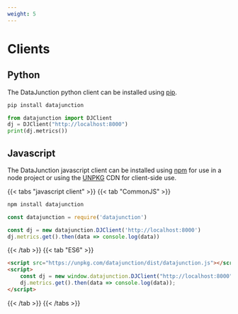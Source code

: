 ```yaml
---
weight: 5
---
```


# Clients

## Python

The DataJunction python client can be installed using [pip](https://pip.pypa.io/en/stable/).

```sh
pip install datajunction
```

```py
from datajunction import DJClient
dj = DJClient("http://localhost:8000")
print(dj.metrics())
```

## Javascript

The DataJunction javascript client can be installed using [npm](https://www.npmjs.com/) for use in a node project
or using the [UNPKG](https://www.unpkg.com/) CDN for client-side use.




{{< tabs "javascript client" >}}
{{< tab "CommonJS" >}}
```sh
npm install datajunction
```
```js
const datajunction = require('datajunction')

const dj = new datajunction.DJClient('http://localhost:8000')
dj.metrics.get().then(data => console.log(data))
```
{{< /tab >}}
{{< tab "ES6" >}}
```html
<script src="https://unpkg.com/datajunction/dist/datajunction.js"></script>
<script>
    const dj = new window.datajunction.DJClient("http://localhost:8000");
    dj.metrics.get().then(data => console.log(data));
</script>
```
{{< /tab >}}
{{< /tabs >}}
